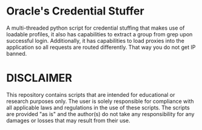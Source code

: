 # Oracle's Credential Stuffer
A multi-threaded python script for credential stuffing that makes use of loadable profiles, it also has capabilities to extract a group from grep upon successful login. Additionally, it has capabilities to load proxies into the application so all requests are routed differently. That way you do not get IP banned.

# DISCLAIMER

This repository contains scripts that are intended for educational or research purposes only. The user is solely responsible for compliance with all applicable laws and regulations in the use of these scripts. The scripts are provided "as is" and the author(s) do not take any responsibility for any damages or losses that may result from their use.
